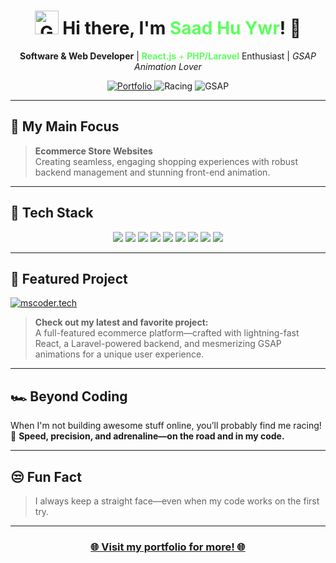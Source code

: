 <!-- Profile Header: Animated with GSAP (in spirit!) -->
<h1 align="center">
  <img src="https://raw.githubusercontent.com/saadhuywr/saadhuywr/main/assets/gsap-logo.svg" width="38" alt="GSAP Logo" />
  Hi there, I'm <span style="color:#5CFF5C;">Saad Hu Ywr</span>! 👋
</h1>

<p align="center">
  <strong>Software & Web Developer</strong> | <span style="color:#5CFF5C;"><strong>React.js</strong> + <strong>PHP/Laravel</strong></span> Enthusiast | <em>GSAP Animation Lover</em>
</p>

<p align="center">
  <a href="https://mscoder.tech">
    <img src="https://img.shields.io/badge/Portfolio-mscoder.tech-5CFF5C?style=for-the-badge&logo=vercel&logoColor=black" alt="Portfolio" />
  </a>
  <img src="https://img.shields.io/badge/Racing%20Enthusiast-%F0%9F%8F%81-green?style=for-the-badge" alt="Racing" />
  <img src="https://img.shields.io/badge/GSAP%20Fan-%2312FF5C?style=for-the-badge&logo=greensock&logoColor=black" alt="GSAP" />
</p>

---

## 🛒 My Main Focus

> **Ecommerce Store Websites**  
> Creating seamless, engaging shopping experiences with robust backend management and stunning front-end animation.

---

## 🚀 Tech Stack

<p align="center">
  <img src="https://img.shields.io/badge/React-20232A?style=for-the-badge&logo=react&logoColor=61dafb" />
  <img src="https://img.shields.io/badge/PHP-777BB4?style=for-the-badge&logo=php&logoColor=white" />
  <img src="https://img.shields.io/badge/Laravel-E34F26?style=for-the-badge&logo=laravel&logoColor=white" />
  <img src="https://img.shields.io/badge/GSAP-88CE02?style=for-the-badge&logo=greensock&logoColor=white" />
  <img src="https://img.shields.io/badge/Framer%20Motion-0055FF?style=for-the-badge&logo=framer&logoColor=white" />
  <img src="https://img.shields.io/badge/Bootstrap-563D7C?style=for-the-badge&logo=bootstrap&logoColor=white" />
  <img src="https://img.shields.io/badge/Tailwind%20CSS-38B2AC?style=for-the-badge&logo=tailwind-css&logoColor=white" />
  <img src="https://img.shields.io/badge/MySQL-4479A1?style=for-the-badge&logo=mysql&logoColor=white" />
  <img src="https://img.shields.io/badge/Git-F05032?style=for-the-badge&logo=git&logoColor=white" />
</p>

---

## 🌟 Featured Project

[![mscoder.tech](https://img.shields.io/badge/Visit-mscoder.tech-5CFF5C?style=for-the-badge&logo=vercel&logoColor=black)](https://mscoder.tech)

> **Check out my latest and favorite project:**  
> A full-featured ecommerce platform—crafted with lightning-fast React, a Laravel-powered backend, and mesmerizing GSAP animations for a unique user experience.

---

## 🏎️ Beyond Coding

When I'm not building awesome stuff online, you’ll probably find me racing!  
🏁 **Speed, precision, and adrenaline—on the road and in my code.**

---

## 😒 Fun Fact

> I always keep a straight face—even when my code works on the first try.

---

<h3 align="center">
  <a href="https://mscoder.tech">
    🌐 Visit my portfolio for more! 🌐
  </a>
</h3>

<!--
Tip: Add your GSAP or animation demo GIFs/screenshots in a future assets/ folder for more flair!
-->
